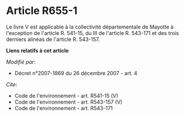 # Article R655-1

Le livre V est applicable à la collectivité départementale de Mayotte à l'exception de l'article R. 541-15, du III de
l'article R. 543-171 et des trois derniers alinéas de l'article R. 543-157.

**Liens relatifs à cet article**

_Modifié par_:

  - Décret n°2007-1869 du 26 décembre 2007 - art. 4

_Cite_:

  - Code de l'environnement - art. R541-15 (V)
  - Code de l'environnement - art. R543-157 (V)
  - Code de l'environnement - art. R543-171
